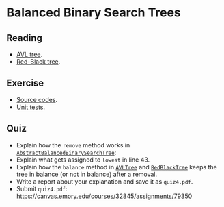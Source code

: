# Balanced Binary Search Trees

## Reading

* [AVL tree](https://en.wikipedia.org/wiki/AVL_tree).
* [Red-Black tree](https://en.wikipedia.org/wiki/Red–black_tree).

## Exercise

* [Source codes](../tree/master/src/main/java/edu/emory/mathcs/cs323/tree/balanced).
* [Unit tests](../tree/master/src/test/java/edu/emory/mathcs/cs323/tree).

## Quiz

* Explain how the `remove` method works in [`AbstractBalancedBinarySearchTree`](../tree/master/src/tree/balanced/AbstractBalancedBinarySearchTree.java):
 * Explain what gets assigned to `lowest` in line 43.
 * Explain how the `balance` method in [`AVLTree`](../tree/master/src/tree/balanced/AVLTree.java) and [`RedBlackTree`](../tree/master/src/tree/balanced/RedBlackTree.java) keeps the tree in balance (or not in balance) after a removal.
* Write a report about your explanation and save it as `quiz4.pdf`.
* Submit `quiz4.pdf`: https://canvas.emory.edu/courses/32845/assignments/79350